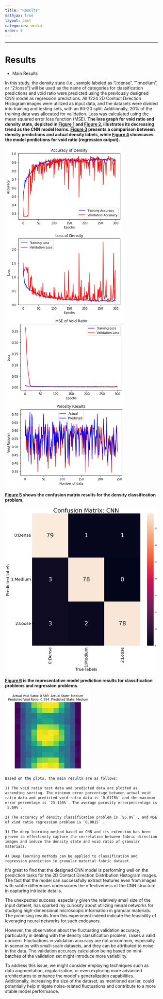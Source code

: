 ```yaml
---
title: "Results"
mathjax: true
layout: post
categories: media
order: 4
---
```


---

# Results

* Main Results

In this study, the density state (i.e., sample labeled as “):dense”, “1:medium”, or “2:loose”) will be used as the name of categories for classification predictions and void ratio were predicted using the previously designed CNN model as regression predictions. All 1224 2D Contact Direction Histogram images were utilized as input data, and the datasets were divided into training and testing sets, with an 80-20 split. Additionally, 20% of the training data was allocated for validation. Loss was calculated using the mean squared error loss function (MSE). **The loss graph for void ratio and density state, depicted in [Figure 1] and [Figure 2], illustrates its decreasing trend as the CNN model learns. [Figure 3] presents a comparison between density predictions and actual density labels, while [Figure 4] showcases the model predictions for void ratio (regression output).**



![Figure 1](/assets/density_accuracy.png) ![Figure 2](/assets/density_loss.png)
![Figure 3](/assets/e_mse.png) ![Figure 4](/assets/e_results_comp.png)



**[Figure 5] shows the confusion matrix results for the density classification problem.**

![Figure 5](/assets/CM_CNN.png)



**[Figure 6] is the representative model prediction results for classification problems and regression problems.**

![Figure 6](/assets/Pred_example.png)


    
    Based on the plots, the main results are as follows:
    
    1) The void ratio test data and predicted data are plotted as ascending sorting. The minimum error percentage between actual void ratio data and predicted void ratio data is `0.0178%` and the maximum error percentage is `23.126%`. The average porosity errorpercentage is `5.69%`.
    
    2) The accuracy of density classification problem is `95.9%` , and MSE of viod ratio regression problem is `0.0015` .
    
    3) The deep learning method based on CNN and its extension has been proven to effectively capture the correlation between fabric direction images and induce the density state and void ratio of granular materials.
       
    4) Deep learning methods can be applied to classification and regression prediction in granular material fabric dataset.

It's great to find that the designed CNN model is performing well on the prediction tasks for the 2D Contact Direction Distribution Histogram images. The fact that the model can successfully extract features even from images with subtle differences underscores the effectiveness of the CNN structure in capturing intricate details.

The unexpected success, especially given the relatively small size of the input dataset, has sparked my curiosity about utilizing neural networks for studying high-dimensional microscopic information in granular materials. The promising results from this experiment indeed indicate the feasibility of leveraging neural networks for such endeavors.

However, the observation about the fluctuating validation accuracy, particularly in dealing with the density classification problem, raises a valid concern. Fluctuations in validation accuracy are not uncommon, especially in scenarios with small-scale datasets, and they can be attributed to noise in the data. The validation accuracy calculation being based on mini-batches of the validation set might introduce more variability.

To address this issue, we might consider employing techniques such as data augmentation, regularization, or even exploring more advanced architectures to enhance the model's generalization capabilities. Additionally, increasing the size of the dataset, as mentioned earlier, could potentially help mitigate noise-related fluctuations and contribute to a more stable model performance.

[Figure 1]: https://github.com/enki404/enki404.github.io/edit/master/assets/density_accuracy.png
[Figure 2]: https://github.com/enki404/enki404.github.io/edit/master/assets/density_loss.png
[Figure 3]: https://github.com/enki404/enki404.github.io/edit/master/assets/e_mse.png
[Figure 4]: https://github.com/enki404/enki404.github.io/edit/master/assets/e_results_comp.png
[Figure 5]: https://github.com/enki404/enki404.github.io/edit/master/assets/CM_CNN.png
[Figure 6]: https://github.com/enki404/enki404.github.io/edit/master/assets/Pred_example.png
